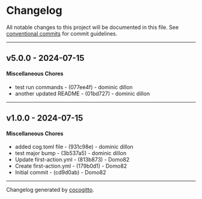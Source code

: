 # Changelog
All notable changes to this project will be documented in this file. See [conventional commits](https://www.conventionalcommits.org/) for commit guidelines.

- - -
## v5.0.0 - 2024-07-15
#### Miscellaneous Chores
- test run commands - (077ee4f) - dominic dillon
- another updated README - (01bd727) - dominic dillon

- - -

## v1.0.0 - 2024-07-15
#### Miscellaneous Chores
- added cog.toml file - (931c98e) - dominic dillon
- test major bump - (3b537a5) - dominic dillon
- Update first-action.yml - (813b873) - Domo82
- Create first-action.yml - (179b0d1) - Domo82
- Initial commit - (cd9d0ab) - Domo82

- - -

Changelog generated by [cocogitto](https://github.com/cocogitto/cocogitto).
